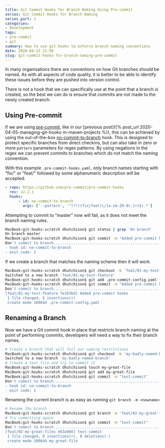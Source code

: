 ```yaml
---
title: Git Commit Hooks for Branch Naming Using Pre-commit
series: Git Commit Hooks for Branch Naming
series_part: 1
categories:
- Development
tags:
- pre-commit
- git
summary: How to use git hooks to enforce branch naming conventions
date: 2020-04-13 21:50
slug: git-commit-hooks-for-branch-naming-pre-commit
---
```

In many organisations there are conventions on how Git branches should be named. As with all aspects of code quality, it is better to be able to identify these issues before they are pushed into version control. 

There is not a hook that we can specifically use at the point that a branch is created, so the best we can do is ensure that commits are not made to the newly created branch. 

<!--more-->

## Using Pre-commit

If we are using [pre-commit][precommit], like in our [previous post]({% post_url 2020-04-05-managing-git-hooks-in-maven-projects %}), this can be achieved by using the out-of-the-box [no-commit-to-branch][no-commit-to-branch-hook] hook. This is designed to protect specific branches from direct checkins, but can also take in zero or more `pattern` parameters for regex patterns. By using negations in the regex we can prevent commits to branches which do not match the naming convention. 

With this example `.pre-commit-hooks.yaml`, only branch names starting with "fix/" or "feat/" followed by some alphanumeric description will be accepted. 

~~~ yaml
- repo: https://github.com/pre-commit/pre-commit-hooks
  rev: v2.2.1
  hooks:
      - id: no-commit-to-branch
        args: ['--pattern', '^(?!((fix|feat)\/[a-zA-Z0-9\-]+)$).*']
~~~

Attempting to commit to "master" now will fail, as it does not meet the branch naming rules.

~~~ bash
MacBook:git-hooks-scratch dhutchison$ git status | grep 'On branch'
On branch master
MacBook:git-hooks-scratch dhutchison$ git commit -m "Added pre-commit hooks"
Don't commit to branch...................................................Failed
- hook id: no-commit-to-branch
- exit code: 1
~~~

If we create a branch that matches the naming scheme then it will work. 

~~~ bash
MacBook:git-hooks-scratch dhutchison$ git checkout -b 'feat/01-my-test-feature'
Switched to a new branch 'feat/01-my-test-feature'
MacBook:git-hooks-scratch dhutchison$ git add .pre-commit-config.yaml 
MacBook:git-hooks-scratch dhutchison$ git commit -m "Added pre-commit hooks"
Don't commit to branch...................................................Passed
[feat/01-my-test-feature 7e1b3bd] Added pre-commit hooks
 1 file changed, 5 insertions(+)
 create mode 100644 .pre-commit-config.yaml
~~~

## Renaming a Branch

Now we have a Git commit hook in place that restricts branch naming at the point of performing commits, developers will need a way to fix their branch names. 

~~~ bash
# Create a branch that will fail our naming restrictions
MacBook:git-hooks-scratch dhutchison$ git checkout -b 'my-badly-named-branch'
Switched to a new branch 'my-badly-named-branch'
# Create a test file and try to commit it
MacBook:git-hooks-scratch dhutchison$ touch my-great-file
MacBook:git-hooks-scratch dhutchison$ git add my-great-file 
MacBook:git-hooks-scratch dhutchison$ git commit -m "test-commit"
Don't commit to branch...................................................Failed
- hook id: no-commit-to-branch
- exit code: 1
~~~

Renaming the current branch is as easy as running `git branch -m <newname>`

~~~ bash
# Rename the branch
MacBook:git-hooks-scratch dhutchison$ git branch -m 'feat/02-my-great-files'
# Try committing again
MacBook:git-hooks-scratch dhutchison$ git commit -m "test-commit"
Don't commit to branch...................................................Passed
[feat/02-my-great-files e63a966] test-commit
 1 file changed, 0 insertions(+), 0 deletions(-)
 create mode 100644 my-great-file
~~~

[no-commit-to-branch-hook]: https://github.com/pre-commit/pre-commit-hooks#no-commit-to-branch "pre-commit/pre-commit-hooks: Some out-of-the-box hooks for pre-commit"
[precommit]: https://pre-commit.com "pre-commit"
